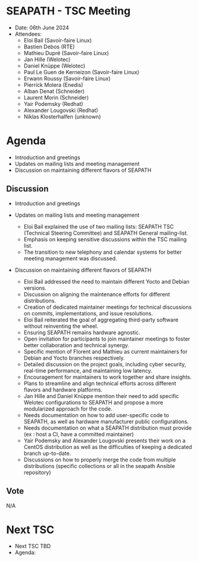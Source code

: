 # SEAPATH -  TSC Meeting

* Date: 06th June 2024
* Attendees: 
    - Eloi Bail (Savoir-faire Linux)
    - Bastien Debos (RTE)
    - Mathieu Dupré (Savoir-faire Linux)
    - Jan Hille (Welotec)
    - Daniel Knüppe (Welotec)
    - Paul Le Guen de Kerneizon (Savoir-faire Linux)
    - Erwann Roussy (Savoir-faire Linux)
    - Pierrick Molera (Enedis)
    - Alban Denat (Schneider)
    - Laurent Morin (Schneider)
    - Yair Podemsky (Redhat)
    - Alexander Lougovski (Redhat)
    - Niklas Klosterhalfen (unknown)

# Agenda

- Introduction and greetings
- Updates on mailing lists and meeting management
- Discussion on maintaining different flavors of SEAPATH

## Discussion

- Introduction and greetings
- Updates on mailing lists and meeting management
    - Eloi Bail explained the use of two mailing lists: SEAPATH TSC (Technical Steering Committee) and SEAPATH General mailing-list.
    - Emphasis on keeping sensitive discussions within the TSC mailing list.
    - The transition to new telephony and calendar systems for better meeting management was discussed.

- Discussion on maintaining different flavors of SEAPATH
    - Eloi Bail addressed the need to maintain different Yocto and Debian versions.
    - Discussion on aligning the maintenance efforts for different distributions.
    - Creation of dedicated maintainer meetings for technical discussions on commits, implementations, and issue resolutions.
    - Eloi Bail reiterated the goal of aggregating third-party software without reinventing the wheel.
    - Ensuring SEAPATH remains hardware agnostic.
    - Open invitation for participants to join maintainer meetings to foster better collaboration and technical synergy.
    - Specific mention of Florent and Mathieu as current maintainers for Debian and Yocto branches respectively.
    - Detailed discussion on the project goals, including cyber security, real-time performance, and maintaining low latency.
    - Encouragement for maintainers to work together and share insights.
    - Plans to streamline and align technical efforts across different flavors and hardware platforms.
    - Jan Hille and Daniel Knüppe mention their need to add specific Welotec configurations to SEAPATH and propose a more modularized approach for the code.
    - Needs documentation on how to add user-specific code to SEAPATH, as well as hardware manufacturer public configurations.
    - Needs documentation on what a SEAPATH distribution must provide (ex : host a CI, have a committed maintainer)
    - Yair Podemsky and Alexander Lougovski presents their work on a CentOS distribution as well as the difficulties of keeping a dedicated branch up-to-date.
    - Discussions on how to properly merge the code from multiple distributions (specific collections or all in the seapath Ansible repository)

## Vote

N/A

# Next TSC 

- Next TSC TBD
- Agenda: 
